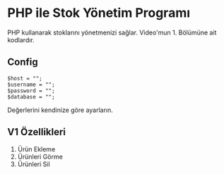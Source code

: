 # PHP ile Stok Yönetim Programı
PHP kullanarak stoklarını yönetmenizi sağlar. Video'mun 1. Bölümüne ait kodlardır.

## Config

```
$host = "";
$username = "";
$password = "";
$database = "";
```

Değerlerini kendinize göre ayarların.

## V1 Özellikleri

1. Ürün Ekleme
2. Ürünleri Görme
3. Ürünleri Sil
